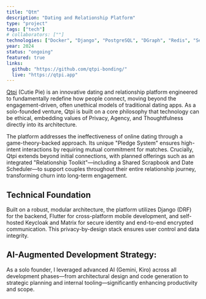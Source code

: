 ```yaml
---
title: "Qtπ"
description: "Dating and Relationship Platform"
type: "project"
tags: ["tech"]
# collaborators: [""]
technologies: ["Docker", "Django", "PostgreSQL", "DGraph", "Redis", "SeaweedFS", "Keycloak", "KrakenD", "Flutter", "Posthog", "Glitchtip"]
year: 2024
status: "ongoing"
featured: true
links:
  github: "https://github.com/qtpi-bonding/"
  live: "https://qtpi.app"
---
```


[Qtpi](https://qtpi.app) (Cutie Pie) is an innovative dating and relationship platform engineered
to fundamentally redefine how people connect, moving beyond the
engagement-driven, often unethical models of traditional dating apps. As a
solo-founded venture, Qtpi is built on a core philosophy that technology can
be ethical, embedding values of Privacy, Agency, and Thoughtfulness
directly into its architecture.

The platform addresses the ineffectiveness of online dating through a
game-theory-backed approach. Its unique "Pledge System" ensures high-intent
interactions by requiring mutual commitment for matches. Crucially, Qtpi
extends beyond initial connections, with planned offerings such as an integrated 
"Relationship Toolkit"—including a Shared Scrapbook and Date Scheduler—to support
couples throughout their entire relationship journey, transforming churn into
long-term engagement.

## Technical Foundation
Built on a robust, modular architecture, the platform utilizes Django (DRF)
for the backend, Flutter for cross-platform mobile development, and
self-hosted Keycloak and Matrix for secure identity and end-to-end encrypted
communication. This privacy-by-design stack ensures user control and data
integrity.

## AI-Augmented Development Strategy:
As a solo founder, I leveraged advanced AI (Gemini, Kiro) across all
development phases—from architectural design and code generation to
strategic planning and internal tooling—significantly enhancing productivity
and scope.

